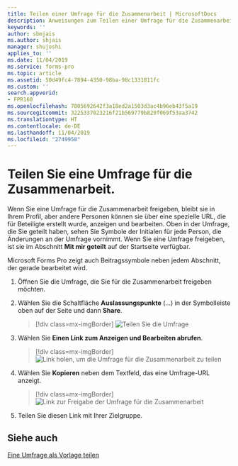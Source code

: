 ```yaml
---
title: Teilen einer Umfrage für die Zusammenarbeit | MicrosoftDocs
description: Anweisungen zum Teilen einer Umfrage für die Zusammenarbeit
keywords: ''
author: sbmjais
ms.author: shjais
manager: shujoshi
applies_to: ''
ms.date: 11/04/2019
ms.service: forms-pro
ms.topic: article
ms.assetid: 50d49fc4-7894-4350-98ba-98c1331811fc
ms.custom: ''
search.appverid:
- FPR160
ms.openlocfilehash: 7005692642f3a18ed2a1503d3ac4b96eb43f5a19
ms.sourcegitcommit: 3225337823216f21b569779b829f069f53aa3742
ms.translationtype: HT
ms.contentlocale: de-DE
ms.lasthandoff: 11/04/2019
ms.locfileid: "2749958"
---
```

# <a name="share-a-survey-for-collaborating"></a>Teilen Sie eine Umfrage für die Zusammenarbeit.

Wenn Sie eine Umfrage für die Zusammenarbeit freigeben, bleibt sie in Ihrem Profil, aber andere Personen können sie über eine spezielle URL, die für Beteiligte erstellt wurde, anzeigen und bearbeiten. Oben in der Umfrage, die Sie geteilt haben, sehen Sie Symbole der Initialen für jede Person, die Änderungen an der Umfrage vornimmt. Wenn Sie eine Umfrage freigeben, ist sie im Abschnitt **Mit mir geteilt** auf der Startseite verfügbar.

Microsoft Forms Pro zeigt auch Beitragssymbole neben jedem Abschnitt, der gerade bearbeitet wird.

1.  Öffnen Sie die Umfrage, die Sie für die Zusammenarbeit freigeben möchten.

2.  Wählen Sie die Schaltfläche **Auslassungspunkte** (...) in der Symbolleiste oben auf der Seite und dann **Share**.

    > [!div class=mx-imgBorder]
    > ![Teilen Sie die Umfrage ](media/share-survey.png "Umfrage teilen")

3.  Wählen Sie **Einen Link zum Anzeigen und Bearbeiten abrufen**.

    > [!div class=mx-imgBorder]
    > ![Link holen, um die Umfrage für die Zusammenarbeit zu teilen](media/get-survey-share-link.png "Holen Sie sich den Link, um die Umfrage für die Zusammenarbeit zu teilen")  

4.  Wählen Sie **Kopieren** neben dem Textfeld, das eine Umfrage-URL anzeigt.

    > [!div class=mx-imgBorder]
    > ![Link zur Freigabe der Umfrage für die Zusammenarbeit ](media/survey-share-link.png "Link zum Teilen der Umfrage für die Zusammenarbeit")  

5.  Teilen Sie diesen Link mit Ihrer Zielgruppe.

## <a name="see-also"></a>Siehe auch

[Eine Umfrage als Vorlage teilen](share-survey-template.md) 

